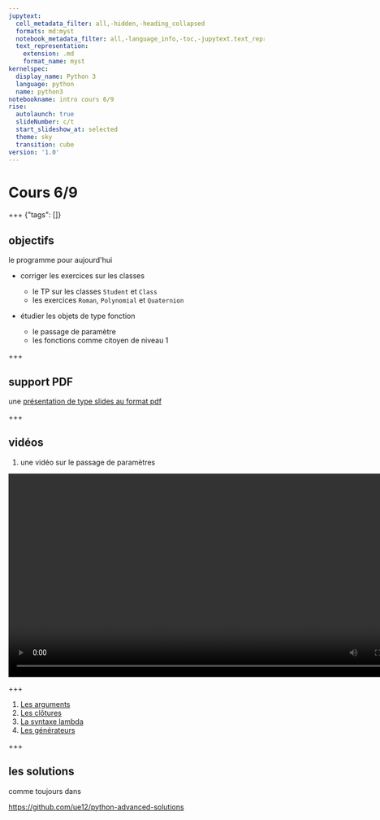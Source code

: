 ```yaml
---
jupytext:
  cell_metadata_filter: all,-hidden,-heading_collapsed
  formats: md:myst
  notebook_metadata_filter: all,-language_info,-toc,-jupytext.text_representation.jupytext_version,-jupytext.text_representation.format_version
  text_representation:
    extension: .md
    format_name: myst
kernelspec:
  display_name: Python 3
  language: python
  name: python3
notebookname: intro cours 6/9
rise:
  autolaunch: true
  slideNumber: c/t
  start_slideshow_at: selected
  theme: sky
  transition: cube
version: '1.0'
---
```


# Cours 6/9

+++ {"tags": []}

## objectifs

le programme pour aujourd'hui

* corriger les exercices sur les classes
  * le TP sur les classes `Student` et `Class`
  * les exercices `Roman`, `Polynomial` et `Quaternion`

* étudier les objets de type fonction
  * le passage de paramètre
  * les fonctions comme citoyen de niveau 1

+++

## support PDF

une [présentation de type slides au format pdf](media/les-fonctions.pdf)

+++

## vidéos

1. une vidéo sur le passage de paramètres

<video width="800px" controls src="media/les-arguments-des-fonctions.mp4" type="video/mp4"></video>

+++

1. [Les arguments](https://youtu.be/8hLlyUbXZ3U)
1. [Les clôtures](https://youtu.be/msoWN4wSplM)
1. [La syntaxe lambda](youtu.be/Rsu9O1soTsA)
1. [Les générateurs](youtu.be/DqYM_XMVtKw)

<!-- bien sûr ça marche pas car la page est une vraie page web
     mais même avec /embed ajouté non plus
     on dirait bien que YT fait tout pour qu'on ne puisse pas faire comme ça

<video width="800px" controls src="https://youtu.be/8hLlyUbXZ3U" type="video/mp4"></video>

<video width="800px" controls src="https://youtu.be/msoWN4wSplM" type="video/mp4"></video>

<video width="800px" controls src="https://youtu.be/Rsu9O1soTsA" type="video/mp4"></video>

<video width="800px" controls src="https://youtu.be/DqYM_XMVtKw" type="video/mp4"></video>
-->

+++

## les solutions

comme toujours dans 

https://github.com/ue12/python-advanced-solutions
